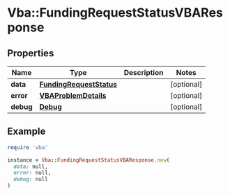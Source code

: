 # Vba::FundingRequestStatusVBAResponse

## Properties

| Name | Type | Description | Notes |
| ---- | ---- | ----------- | ----- |
| **data** | [**FundingRequestStatus**](FundingRequestStatus.md) |  | [optional] |
| **error** | [**VBAProblemDetails**](VBAProblemDetails.md) |  | [optional] |
| **debug** | [**Debug**](Debug.md) |  | [optional] |

## Example

```ruby
require 'vba'

instance = Vba::FundingRequestStatusVBAResponse.new(
  data: null,
  error: null,
  debug: null
)
```


